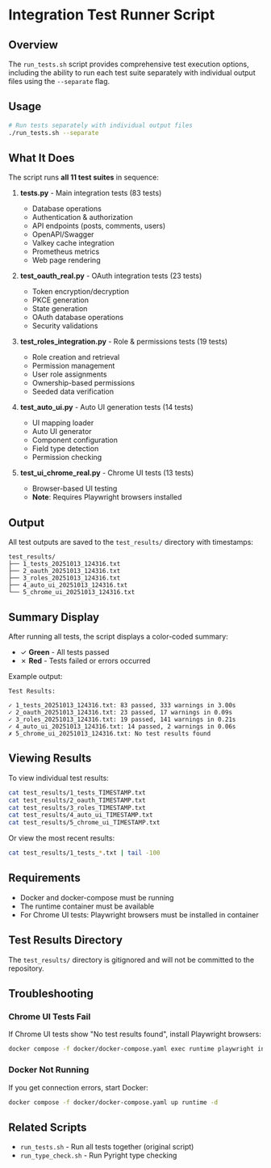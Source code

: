 # Integration Test Runner Script

## Overview

The `run_tests.sh` script provides comprehensive test execution options, including the ability to run each test suite separately with individual output files using the `--separate` flag.

## Usage

```bash
# Run tests separately with individual output files
./run_tests.sh --separate
```

## What It Does

The script runs **all 11 test suites** in sequence:

1. **tests.py** - Main integration tests (83 tests)
   - Database operations
   - Authentication & authorization
   - API endpoints (posts, comments, users)
   - OpenAPI/Swagger
   - Valkey cache integration
   - Prometheus metrics
   - Web page rendering

2. **test_oauth_real.py** - OAuth integration tests (23 tests)
   - Token encryption/decryption
   - PKCE generation
   - State generation
   - OAuth database operations
   - Security validations

3. **test_roles_integration.py** - Role & permissions tests (19 tests)
   - Role creation and retrieval
   - Permission management
   - User role assignments
   - Ownership-based permissions
   - Seeded data verification

4. **test_auto_ui.py** - Auto UI generation tests (14 tests)
   - UI mapping loader
   - Auto UI generator
   - Component configuration
   - Field type detection
   - Permission checking

5. **test_ui_chrome_real.py** - Chrome UI tests (13 tests)
   - Browser-based UI testing
   - **Note**: Requires Playwright browsers installed

## Output

All test outputs are saved to the `test_results/` directory with timestamps:

```
test_results/
├── 1_tests_20251013_124316.txt
├── 2_oauth_20251013_124316.txt
├── 3_roles_20251013_124316.txt
├── 4_auto_ui_20251013_124316.txt
└── 5_chrome_ui_20251013_124316.txt
```

## Summary Display

After running all tests, the script displays a color-coded summary:

- ✓ **Green** - All tests passed
- ✗ **Red** - Tests failed or errors occurred

Example output:
```
Test Results:

✓ 1_tests_20251013_124316.txt: 83 passed, 333 warnings in 3.00s
✓ 2_oauth_20251013_124316.txt: 23 passed, 17 warnings in 0.09s
✓ 3_roles_20251013_124316.txt: 19 passed, 141 warnings in 0.21s
✓ 4_auto_ui_20251013_124316.txt: 14 passed, 2 warnings in 0.06s
✗ 5_chrome_ui_20251013_124316.txt: No test results found
```

## Viewing Results

To view individual test results:

```bash
cat test_results/1_tests_TIMESTAMP.txt
cat test_results/2_oauth_TIMESTAMP.txt
cat test_results/3_roles_TIMESTAMP.txt
cat test_results/4_auto_ui_TIMESTAMP.txt
cat test_results/5_chrome_ui_TIMESTAMP.txt
```

Or view the most recent results:

```bash
cat test_results/1_tests_*.txt | tail -100
```

## Requirements

- Docker and docker-compose must be running
- The runtime container must be available
- For Chrome UI tests: Playwright browsers must be installed in container

## Test Results Directory

The `test_results/` directory is gitignored and will not be committed to the repository.

## Troubleshooting

### Chrome UI Tests Fail

If Chrome UI tests show "No test results found", install Playwright browsers:

```bash
docker compose -f docker/docker-compose.yaml exec runtime playwright install
```

### Docker Not Running

If you get connection errors, start Docker:

```bash
docker compose -f docker/docker-compose.yaml up runtime -d
```

## Related Scripts

- `run_tests.sh` - Run all tests together (original script)
- `run_type_check.sh` - Run Pyright type checking

